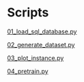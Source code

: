 # Scripts

[01_load_sql_database.py](01_load_sql_database.py)

[02_generate_dataset.py](02_generate_dataset.py)

[03_plot_instance.py](03_plot_instance.py)

[04_pretrain.py](04_pretrain.py)